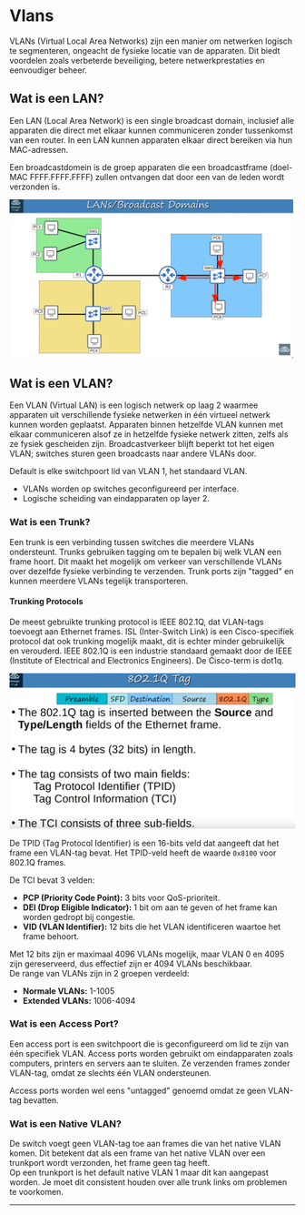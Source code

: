 # Vlans

VLANs (Virtual Local Area Networks) zijn een manier om netwerken logisch te segmenteren, ongeacht de fysieke locatie van de apparaten. Dit biedt voordelen zoals verbeterde beveiliging, betere netwerkprestaties en eenvoudiger beheer.

## Wat is een LAN?

Een LAN (Local Area Network) is een single broadcast domain, inclusief alle apparaten die direct met elkaar kunnen communiceren zonder tussenkomst van een router. In een LAN kunnen apparaten elkaar direct bereiken via hun MAC-adressen.

Een broadcastdomein is de groep apparaten die een broadcastframe (doel-MAC FFFF.FFFF.FFFF) zullen ontvangen dat door een van de leden wordt verzonden is. 

<img src="/assets/broadcastdomain.png" alt="Broadcast Domain" width="500">

## Wat is een VLAN?

Een VLAN (Virtual LAN) is een logisch netwerk op laag 2 waarmee apparaten uit verschillende fysieke netwerken in één virtueel netwerk kunnen worden geplaatst. Apparaten binnen hetzelfde VLAN kunnen met elkaar communiceren alsof ze in hetzelfde fysieke netwerk zitten, zelfs als ze fysiek gescheiden zijn. Broadcastverkeer blijft beperkt tot het eigen VLAN; switches sturen geen broadcasts naar andere VLANs door.

Default is elke switchpoort lid van VLAN 1, het standaard VLAN.

- VLANs worden op switches geconfigureerd per interface.
- Logische scheiding van eindapparaten op layer 2.

### Wat is een Trunk?

Een trunk is een verbinding tussen switches die meerdere VLANs ondersteunt. Trunks gebruiken tagging om te bepalen bij welk VLAN een frame hoort. Dit maakt het mogelijk om verkeer van verschillende VLANs over dezelfde fysieke verbinding te verzenden. Trunk ports zijn "tagged" en kunnen meerdere VLANs tegelijk transporteren.

#### Trunking Protocols

De meest gebruikte trunking protocol is IEEE 802.1Q, dat VLAN-tags toevoegt aan Ethernet frames. ISL (Inter-Switch Link) is een Cisco-specifiek protocol dat ook trunking mogelijk maakt, dit is echter minder gebruikelijk en verouderd. IEEE 802.1Q is een industrie standaard gemaakt door de IEEE (Institute of Electrical and Electronics Engineers). De Cisco-term is dot1q.

<img src="/assets/vlan-tag802.1Q.png" alt="VLAN Tag 802.1Q" width="600">

De TPID (Tag Protocol Identifier) is een 16-bits veld dat aangeeft dat het frame een VLAN-tag bevat. Het TPID-veld heeft de waarde `0x8100` voor 802.1Q frames. 

De TCI bevat 3 velden:

- **PCP (Priority Code Point):** 3 bits voor QoS-prioriteit.
- **DEI (Drop Eligible Indicator):** 1 bit om aan te geven of het frame kan worden gedropt bij congestie.
- **VID (VLAN Identifier):** 12 bits die het VLAN identificeren waartoe het frame behoort.

Met 12 bits zijn er maximaal 4096 VLANs mogelijk, maar VLAN 0 en 4095 zijn gereserveerd, dus effectief zijn er 4094 VLANs beschikbaar.  
De range van VLANs zijn in 2 groepen verdeeld:
- **Normale VLANs:** 1-1005
- **Extended VLANs:** 1006-4094

### Wat is een Access Port?

Een access port is een switchpoort die is geconfigureerd om lid te zijn van één specifiek VLAN. Access ports worden gebruikt om eindapparaten zoals computers, printers en servers aan te sluiten. Ze verzenden frames zonder VLAN-tag, omdat ze slechts één VLAN ondersteunen.

Access ports worden wel eens "untagged" genoemd omdat ze geen VLAN-tag bevatten. 

### Wat is een Native VLAN?

De switch voegt geen VLAN-tag toe aan frames die van het native VLAN komen. Dit betekent dat als een frame van het native VLAN over een trunkport wordt verzonden, het frame geen tag heeft.     
Op een trunkport is het default native VLAN 1 maar dit kan aangepast worden. Je moet dit consistent houden over alle trunk links om problemen te voorkomen.

---